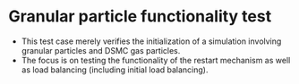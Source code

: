 # Granular particle functionality test
* This test case merely verifies the initialization of a simulation involving granular particles and DSMC gas particles. 
* The focus is on testing the functionality of the restart mechanism as well as load balancing (including initial load balancing).
